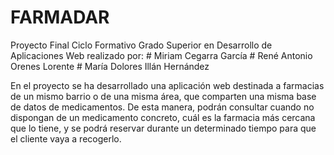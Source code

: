 # FARMADAR
Proyecto Final Ciclo Formativo Grado Superior en Desarrollo de Aplicaciones Web realizado por:
    # Miriam Cegarra García
    # René Antonio Orenes Lorente
    # María Dolores Illán Hernández

En el proyecto se ha desarrollado una aplicación web destinada a farmacias de un mismo barrio
o de una misma área, que comparten una misma base de datos de medicamentos. De esta manera, 
podrán consultar cuando no dispongan de un medicamento concreto, cuál es la farmacia más cercana
que lo tiene, y se podrá reservar durante un determinado tiempo para que el cliente vaya a recogerlo.
